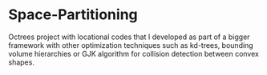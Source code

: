 # Space-Partitioning
Octrees project with locational codes that I developed as part of a bigger framework with other optimization techniques such as kd-trees, bounding volume hierarchies or GJK algorithm for collision detection between convex shapes.
